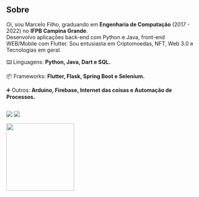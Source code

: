 ## Sobre 

<p align="left"> 
  Oi, sou Marcelo Filho, graduando em <strong>Engenharia de Computação</strong> (2017 - 2022) no <strong>IFPB Campina Grande</strong>.<br>
  Desenvolvo aplicações back-end com Python e Java, front-end WEB/Mobile com Flutter. Sou entusiasta em Criptomoedas, NFT, Web 3.0 e Tecnologias em geral.
</p>

<p align="left">
  ⌨️ Linguagens: <strong>Python, Java, Dart e SQL.</strong>
</p>
<p align="left">
  📦 Frameworks: <strong>Flutter, Flask, Spring Boot e Selenium.</strong>
</p>
<p align="left">
  ➕ Outros: <strong>Arduino, Firebase, Internet das coisas e Automação de Processos.</strong>
</p>

##

<p align="left">
  <a href="mailto:marcelo.eng.computacao@gmail.com" alt="Mail">
  <img src="https://img.shields.io/badge/-Gmail-FF0000?style=flat-square&labelColor=FF0000&logo=gmail&logoColor=white" /></a>

  <a href="https://www.linkedin.com/in/marcelofilho6/" alt="Linkedin">
  <img src="https://img.shields.io/badge/-Linkedin-0e76a8?style=flat-square&logo=Linkedin&logoColor=white" /></a>
</p> 

<div align="left">
  <a href="https://github.com/M4RCELO">
  <img height="180em" src="https://github-readme-stats.vercel.app/api/top-langs/?username=M4RCELO&layout=compact&langs_count=7&theme=highcontrast"/>
</div>
